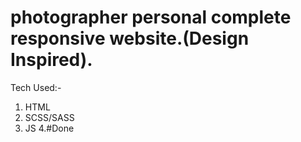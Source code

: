 # photographer personal complete responsive website.(Design Inspired).
Tech Used:-
1. HTML
2. SCSS/SASS
3. JS
4.#Done
